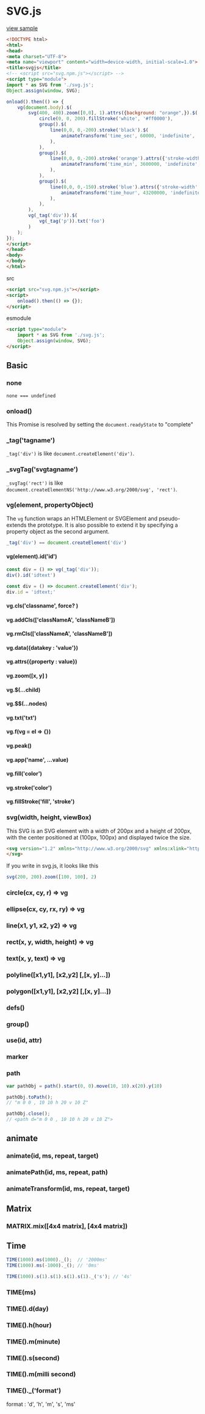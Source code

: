 # SVG.js

[view sample](https://codepen.io/mafumafuultu/project/editor/AVbNQR)

```html
<!DOCTYPE html>
<html>
<head>
<meta charset="UTF-8">
<meta name="viewport" content="width=device-width, initial-scale=1.0">
<title>svgjs</title>
<!-- <script src="svg.npm.js"></script> -->
<script type="module">
import * as SVG from './svg.js';
Object.assign(window, SVG);

onload().then(() => {
	vg(document.body).$(
		svg(400, 400).zoom([0,0], 1).attrs({background: "orange",}).$(
			circle(0, 0, 200).fillStroke('white', '#ff0000'),
			group().$(
				line(0,0, 0,-200).stroke('black').$(
					animateTransform('time_sec', 60000, 'indefinite', 'transform').rotate().values(0, [0, 0], 360, [0, 0]).close()
				),
			),
			group().$(
				line(0,0, 0,-200).stroke('orange').attrs({'stroke-width': 5}).$(
					animateTransform('time_min', 3600000, 'indefinite', 'transform').rotate().values(0, [0, 0], 360, [0, 0]).close()
				),
			),
			group().$(
				line(0,0, 0,-150).stroke('blue').attrs({'stroke-width': 6}).$(
					animateTransform('time_hour', 43200000, 'indefinite', 'transform').rotate().values(0, [0, 0], 360, [0, 0]).close()
				),
			),
		),
		vg(_tag('div')).$(
			vg(_tag('p')).txt('foo')
		)
	);
});
</script>
</head>
<body>
</body>
</html>
```

src
```html
<script src="svg.npm.js"></script>
<script>
	onload().then(() => {});
</script>
```

esmodule

```html
<script type="module">
	import * as SVG from './svg.js';
	Object.assign(window, SVG);
</script>
```


<style>
	
</style>

## Basic
### none
`none === undefined`

### onload()
This Promise is resolved by setting the `document.readyState` to "complete"


### _tag('tagname')
`_tag('div')` is like `document.createElement('div')`.

### _svgTag('svgtagname')
`_svgTag('rect')` is like `document.createElementNS('http://www.w3.org/2000/svg', 'rect')`.

### vg(element, propertyObject)
The `vg` function wraps an HTMLElement or SVGElement and pseudo-extends the prototype. It is also possible to extend it by specifying a property object as the second argument.

```js
_tag('div') == document.createElement('div')
```

#### vg(element).id('id')

```js
const div = () => vg(_tag('div'));
div().id('idtext')
```

```js
const div = () => document.createElement('div');
div.id = 'idtext;'
```

#### vg.cls('classname', force? )
#### vg.addCls(['classNameA', 'classNameB'])
#### vg.rmCls(['classNameA', 'classNameB'])
#### vg.data({datakey : 'value'})
#### vg.attrs({property : value})
#### vg.zoom([x, y] )
#### vg.$(...child)
#### vg.$$(...nodes)
#### vg.txt('txt')
#### vg.f(vg = el => {})
#### vg.peak()
#### vg.app('name', ...value)
#### vg.fill('color')
#### vg.stroke('color')
#### vg.fillStroke('fill', 'stroke')




### svg(width, height, viewBox)

This SVG is an SVG element with a width of 200px and a height of 200px, with the center positioned at (100px, 100px) and displayed twice the size.

```html
<svg version="1.2" xmlns="http://www.w3.org/2000/svg" xmlns:xlink="http://www.w3.org/1999/xlink" width="200" height="200" viewBox="50 50 100 100">
</svg>
```

If you write in svg.js, it looks like this

```js
svg(200, 200).zoom([100, 100], 2)
```

### circle(cx, cy, r) => vg

### ellipse(cx, cy, rx, ry) => vg

### line(x1, y1, x2, y2) => vg

### rect(x, y, width, height) => vg

### text(x, y, text) => vg

### polyline([x1,y1], [x2,y2] [,[x, y]...])
### polygon([x1,y1], [x2,y2] [,[x, y]...])
### defs()
### group()
### use(id, attr)
### marker

### path

```js
var pathObj = path().start(0, 0).move(10, 10).x(20).y(10)

pathObj.toPath();
// "m 0 0 , 10 10 h 20 v 10 Z"

pathObj.close();
// <path d="m 0 0 , 10 10 h 20 v 10 Z">
```


## animate

### animate(id, ms, repeat, target)

### animatePath(id, ms, repeat, path)

### animateTransform(id, ms, repeat, target)


## Matrix

### MATRIX.mix([4x4 matrix], [4x4 matrix])

## Time

```js
TIME(1000).ms(1000)._();  // '2000ms'
TIME(1000).ms(-1000)._(); // '0ms'
```

```js
TIME(1000).s(1).s(1).s(1).s(1)._('s'); // '4s'
```
### TIME(ms)

### TIME().d(day)
### TIME().h(hour)
### TIME().m(minute)
### TIME().s(second)
### TIME().m(milli second)
### TIME()._('format')
format : 'd', 'h', 'm', 's', 'ms'

